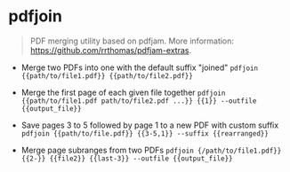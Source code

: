 # pdfjoin
> PDF merging utility based on pdfjam.
> More information: <https://github.com/rrthomas/pdfjam-extras>.

- Merge two PDFs into one with the default suffix "joined"
`pdfjoin {{path/to/file1.pdf}} {{path/to/file2.pdf}}`

- Merge the first page of each given file together
`pdfjoin {{path/to/file1.pdf path/to/file2.pdf ...}} {{1}} --outfile {{output_file}}`

- Save pages 3 to 5 followed by page 1 to a new PDF with custom suffix
`pdfjoin {{path/to/file.pdf}} {{3-5,1}} --suffix {{rearranged}}`

- Merge page subranges from two PDFs
`pdfjoin {/path/to/file1.pdf}} {{2-}} {{file2}} {{last-3}} --outfile {{output_file}}`
